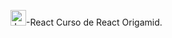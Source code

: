 <img  alignt="center" alt="Jeff-HTML" height="25" width="25" src="https://cdn.jsdelivr.net/gh/devicons/devicon/icons/react/react-original.svg" />-React
Curso de React Origamid.

